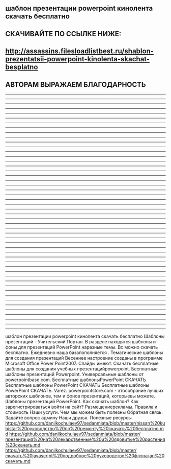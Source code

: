 шаблон презентации powerpoint кинолента скачать бесплатно
--------------------------------------------------
СКАЧИВАЙТЕ ПО ССЫЛКЕ НИЖЕ:
--------------------------------------------------
http://assassins.filesloadlistbest.ru/shablon-prezentatsii-powerpoint-kinolenta-skachat-besplatno
--------------------------------------------------
АВТОРАМ ВЫРАЖАЕМ БЛАГОДАРНОСТЬ
--------------------------------------------------
--------------------------------------------------
--------------------------------------------------
--------------------------------------------------
--------------------------------------------------
--------------------------------------------------
--------------------------------------------------
--------------------------------------------------
--------------------------------------------------
--------------------------------------------------
--------------------------------------------------
--------------------------------------------------
--------------------------------------------------
--------------------------------------------------
--------------------------------------------------
--------------------------------------------------
--------------------------------------------------
--------------------------------------------------
--------------------------------------------------
--------------------------------------------------
--------------------------------------------------
--------------------------------------------------
--------------------------------------------------
--------------------------------------------------
--------------------------------------------------
--------------------------------------------------
--------------------------------------------------
--------------------------------------------------
--------------------------------------------------
--------------------------------------------------
--------------------------------------------------
--------------------------------------------------
--------------------------------------------------
--------------------------------------------------
--------------------------------------------------
--------------------------------------------------
--------------------------------------------------
--------------------------------------------------
--------------------------------------------------
--------------------------------------------------
--------------------------------------------------
--------------------------------------------------
--------------------------------------------------
--------------------------------------------------
--------------------------------------------------
--------------------------------------------------
--------------------------------------------------
--------------------------------------------------
--------------------------------------------------
--------------------------------------------------
--------------------------------------------------
шаблон презентации powerpoint кинолента скачать бесплатно Шаблоны презентаций - Учительский Портал. В разделе находятся шаблоны и фоны для презентаций PowerPoint наразные темы.  Вс можно скачать бесплатно. Ежедневно наша базапополняется . Тематические шаблоны для создания презентаций Весеннее настроение созданы в программе Microsoft Office Power Point2007. Слайды имеют. Скачать бесплатные шаблоны для создания учебных презентацийpowerpoint. Бесплатные шаблоны презентаций Powerpoint. Универсальные шаблоны от powerpointbase.com. Бесплатные шаблоныPowerPoint СКАЧАТЬ  Бесплатные шаблоны PowerPoint СКАЧАТЬ Бесплатные шаблоны PowerPoint СКАЧАТЬ. Varez. powerpointstore.com - этособрание лучших авторских шаблонов, тем и фонов презентаций, которыевы можете. Шаблоны презентаций PowerPoint. Как скачать шаблон? Как зарегистрироваться  войти на сайт? Размещениерекламы. Правила и стоимость  Наши услуги. Чем мы можем быть полезны Обратная связь. Задайте вопрос админу  Наши друзья. Полезные ресурсы
https://github.com/danilkochulaev97/sedanmiata/blob/master/nissan%20kubistar%20руководство%20по%20ремонту%20скачать%20бесплатно.md
https://github.com/danilkochulaev97/sedanmiata/blob/master/презентация%20на%20лекарственные%20и%20ядовитые%20растения%20скачать.md
https://github.com/danilkochulaev97/sedanmiata/blob/master/скачать%20javascript%20подробное%20руководство%20флэнаган%20скачать.md